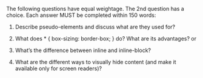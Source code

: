 The following questions have equal weightage. The 2nd question has a choice. Each answer MUST be completed within 150 words:

1. Describe pseudo-elements and discuss what are they used for?


2. What does * { box-sizing: border-box; } do? What are its advantages?
or
2. What’s the difference between inline and inline-block?


3. What are the different ways to visually hide content (and make it available only for screen readers)?